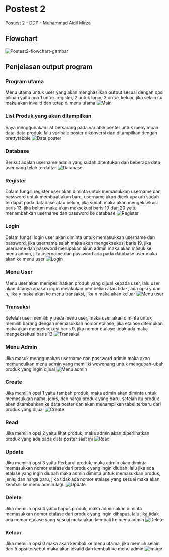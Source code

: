 # Postest 2
Postest 2 - DDP - Muhammad Aidil Mirza

## Flowchart
![Postest2-flowchart-gambar](https://github.com/aidlmrza/Postest2/assets/144346363/b1b7e5a8-0bbd-4def-b0bb-29c1925e24dc)


## Penjelasan output program
### Program utama
Menu utama untuk user yang akan menghasilkan output sesuai dengan opsi pilihan yaitu ada 1 untuk register, 2 untuk login, 3 untuk keluar, jika selain itu maka akan invalid dan tetap di menu utama
![Main](https://github.com/aidlmrza/Postest2/assets/144346363/9fd298df-bf8d-4d20-95c4-2365c629ef2d)

### List Produk yang akan ditampilkan
Saya menggunakan list bersarang pada variable poster untuk menyimpan data-data produk, lalu varibale poster dikonversi dan ditampilkan dengan prettytabble
![Data poster](https://github.com/aidlmrza/Postest2/assets/144346363/999eaf85-4942-4081-ba5c-b3ef2dff7e21)


### Database
Berikut adalah username admin yang sudah ditentukan dan beberapa data user yang telah terdaftar
![Database](https://github.com/aidlmrza/Postest2/assets/144346363/da25f090-4d8e-49df-a190-7d3b942cdbe4)
### Register
Dalam fungsi register user akan diminta untuk memasukkan username dan password untuk membuat akun baru, username akan dicek apakah sudah terdapat pada database atau belum, jika sudah maka akan mengeksekusi baris 13, jika belum maka akan meksekusi baris 19 dan 20 yaitu menambahkan username dan password ke database
![Register](https://github.com/aidlmrza/Postest2/assets/144346363/606a86f3-ff5c-4c07-a9f4-ac4afcd3a737)
### Login
Dalam fungsi login user akan diminta untuk memasukkan username dan password, jika username salah maka akan mengeksekusi baris 19, jika username dan password merupakan akun admin maka akan masuk ke menu admin, jika username dan password ada pada database user maka akan ke menu user
![Login](https://github.com/aidlmrza/Postest2/assets/144346363/59f84507-6436-4a63-a995-ad488b38e962)

### Menu User
Menu user akan memperlihatkan produk yang dijual kepada user, lalu user akan ditanya apakah ingin melakukan pembelian atau tidak, ada opsi y dan n, jika y maka akan ke menu transaksi, jika n maka akan keluar
![Menu user](https://github.com/aidlmrza/Postest2/assets/144346363/46f6d846-d0c0-4ec8-a427-cf04ff086f23)
### Transaksi
Setelah user memilih y pada menu user, maka user akan diminta untuk memilih barang dengan memasukkan nomor etalase, jika etalase ditemukan maka akan mengeksekusi baris 9, jika nomor etalase tidak ada maka mengeksekusi baris 13
![Transaksi](https://github.com/aidlmrza/Postest2/assets/144346363/9f1ae911-e1e9-4bb9-8f1b-4c46a3294db2)

### Menu Admin
Jika masuk menggunakan username dan password admin maka akan memunculkan menu admin yang memiliki wewenang untuk mengubah-ubah produk yang ingin dijual
![Menu admin](https://github.com/aidlmrza/Postest2/assets/144346363/f33ecdde-d7db-4979-8b0f-c7751995a7af)

### Create
Jika memilih opsi 1 yaitu tambah produk, maka admin akan diminta untuk memasukkan nama, jenis, dan harga produk yang baru, setelah itu produk akan ditambahkan ke data poster dan akan menampilkan tabel terbaru dari produk yang dijual
![Create](https://github.com/aidlmrza/Postest2/assets/144346363/8a51be67-d321-4ddc-88af-c9be4447fd99)

### Read
Jika memilih opsi 2 yaitu lihat produk, maka admin akan diperlihatkan produk yang ada pada data poster saat ini
![Read](https://github.com/aidlmrza/Postest2/assets/144346363/90e0e0c5-8f56-45b9-8ea7-458a6c909865)

### Update
Jika memilih opsi 3 yaitu Perbarui produk, maka admin akan diminta memasukkan nomor etalase dari produk yang ingin diubah, lalu jika ada etalase yang ingin diubah maka admin diminta untuk memasukkan produk, jenis, dan harga baru, jika tidak ada nomor etalase yang sesuai maka akan kembali ke menu admin lagi.
![Update](https://github.com/aidlmrza/Postest2/assets/144346363/120a69ae-e4c1-42f6-9a10-90d8cb2130ac)

### Delete
Jika memilih opsi 4 yaitu hapus produk, maka admin akan diminta memasukkan nomor etalase dari produk yang ingin dihapus, lalu jika tidak ada nomor etalase yang sesuai maka akan kembali ke menu admin
![Delete](https://github.com/aidlmrza/Postest2/assets/144346363/6923b873-09a3-4fa4-9c4a-75aeb345eaaa)

### Keluar
Jika memilih opsi 0 maka akan kembali ke menu utama, jika memilih selain dari 5 opsi tersebut maka akan invalid dan kembali ke menu admin
![image](https://github.com/aidlmrza/Postest2/assets/144346363/ff41cafa-36f2-4af0-aef5-13149da186ce)




